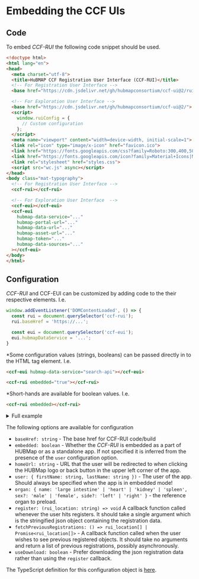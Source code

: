 # Embedding the CCF UIs

## Code

To embed *CCF-RUI* the following code snippet should be used.

```html
<!doctype html>
<html lang="en">
<head>
  <meta charset="utf-8">
  <title>HuBMAP CCF Registration User Interface (CCF-RUI)</title>
  <!-- For Registration User Interface -->
  <base href="https://cdn.jsdelivr.net/gh/hubmapconsortium/ccf-ui@2/rui/">

  <!-- For Exploration User Interface -->
  <base href="https://cdn.jsdelivr.net/gh/hubmapconsortium/ccf-ui@2/">
  <script>
    window.ruiConfig = {
      // Custom configuration
    };
  </script>
  <meta name="viewport" content="width=device-width, initial-scale=1">
  <link rel="icon" type="image/x-icon" href="favicon.ico">
  <link href="https://fonts.googleapis.com/css?family=Roboto:300,400,500&amp;display=swap" rel="stylesheet">
  <link href="https://fonts.googleapis.com/icon?family=Material+Icons|Material+Icons+Sharp" rel="stylesheet">
  <link rel="stylesheet" href="styles.css">
  <script src="wc.js" async></script>
</head>
<body class="mat-typography">
  <!-- For Registration User Interface -->
  <ccf-rui></ccf-rui>

  <!-- For Exploration User Interface  -->
  <ccf-eui></ccf-eui>
  <ccf-eui
    hubmap-data-service="..."
    hubmap-portal-url="..."
    hubmap-data-url="..."
    hubmap-asset-url="..."
    hubmap-token="..."
    hubmap-data-sources="..."
  ></ccf-eui>
</body>
</html>
```

## Configuration

*CCF-RUI* and CCF-EUI can be customized by adding code to the their respective elements. I.e.

```js
window.addEventListener('DOMContentLoaded', () => {
  const rui = document.querySelector('ccf-rui');
  rui.baseHref = 'https://...';

  const eui = document.querySelector('ccf-eui');
  eui.hubmapDataService = '...';
}
```

*Some configuration values (strings, booleans) can be passed directly in to the HTML tag element. I.e.

```html
<ccf-eui hubmap-data-service="search-api"></ccf-eui>

<ccf-rui embedded="true"></ccf-rui>
````

*Short-hands are available for boolean values. I.e.

```html
<ccf-rui embedded></ccf-rui>
````

<details>
<summary>Full example</summary>
<pre>
const sampleRegistration = {
  "@context": "https://hubmapconsortium.github.io/hubmap-ontology/ccf-context.jsonld",
  "@id": "http://purl.org/ccf/0.5/06b79119-0e5c-4a46-b7cb-57674ae4f1d8",
  "@type": "SpatialEntity",
  "creator": "Jane Doe",
  "creator_first_name": "Jane",
  "creator_last_name": "Doe",
  "creation_date": "2020-10-21T12:47:39.395Z",
  "ccf_annotations": [
    "http://purl.obolibrary.org/obo/UBERON_0002015"
  ],
  "x_dimension": 16,
  "y_dimension": 12,
  "z_dimension": 14,
  "dimension_units": "millimeter",
  "placement": {
    "@context": "https://hubmapconsortium.github.io/hubmap-ontology/ccf-context.jsonld",
    "@id": "http://purl.org/ccf/1.5/06b79119-0e5c-4a46-b7cb-57674ae4f1d8_placement",
    "@type": "SpatialPlacement",
    "target": "http://purl.org/ccf/latest/ccf.owl#VHFLeftKidney",
    "placement_date": "2020-10-21T12:47:39.395Z",
    "x_scaling": 1,
    "y_scaling": 1,
    "z_scaling": 1,
    "scaling_units": "ratio",
    "x_rotation": 10,
    "y_rotation": 20,
    "z_rotation": 30,
    "rotation_order": "XYZ",
    "rotation_units": "degree",
    "x_translation": 65.26981611431557,
    "y_translation": 92.62797485858627,
    "z_translation": 55.78799389710078,
    "translation_units": "millimeter"
  }
};
window.addEventListener('DOMContentLoaded', () => {
  const rui = document.querySelector('ccf-rui');
  rui.baseHref = 'https://cdn.jsdelivr.net/gh/hubmapconsortium/ccf-ui@staging/rui/';
  rui.embedded = true;
  rui.useDownload = true;
  rui.user = {firstName: 'Jane', lastName: 'Doe'};
  rui.organ = { name: 'kidney', side: 'left', sex: 'female' };
  rui.editRegistration = sampleRegistration;
  rui.register = (data) => {
    prompt('Copy the JSON code to clipboard', data);
  };
  rui.fetchPreviousRegistrations = () => {
    return Promise.resolve([sampleRegistration]);
  };
  rui.cancelRegistration = () => {
    window.location.href = 'https://ingest.hubmapconsortium.org/'
  };
});
</pre>
</details>

The following options are available for configuration

- `baseHref: string` - The base href for CCF-RUI code/build
- `embedded: boolean` - Whether the *CCF-RUI* is embedded as a part of HUBMap or as a standalone app. If not specified it is inferred from the presence of the `user` configuration option.
- `homeUrl: string` - URL that the user will be redirected to when clicking the HUBMap logo or back button in the upper left corner of the app.
- `user: { firstName: string, lastName: string })` - The user of the app. Should always be specified when the app is in embedded mode!
- `organ: { name: 'large intestine' | 'heart' | 'kidney' | 'spleen', sex?: 'male' | 'female', side?: 'left' | 'right' }` - the reference organ to preload.
- `register: (rui_location: string) => void` A callback function called whenever the user hits registers. It should take a single argument which is the stringified json object containing the registration data.
- `fetchPreviousRegistrations: () => rui_location[] | Promise<rui_location[]>` - A callback function called when the user wishes to see previous registered objects. It should take no arguments and return a list of previous registrations, possibly asynchronously.
- `useDownload: boolean` - Prefer downloading the json registration data rather than using the `register` callback.

The TypeScript definition for this configuration object is [here](projects/ccf-rui/src/app/core/services/config/config.ts).
